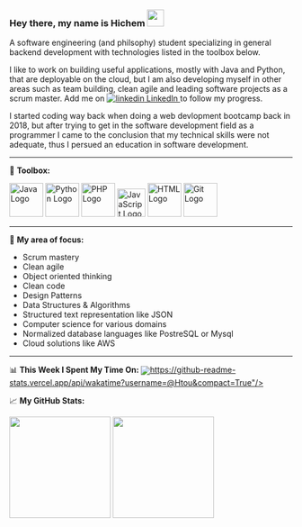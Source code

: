 ### Hey there, my name is Hichem <img src="https://raw.githubusercontent.com/MartinHeinz/MartinHeinz/master/wave.gif" width="30px">

A software engineering (and philsophy) student specializing in general backend development with technologies listed in the toolbox below.

I like to work on building useful applications, mostly with Java and Python, that are deployable on the cloud, but I am also developing myself in other areas such as team building, clean agile and leading software projects as a scrum master. Add me on <a href="https://www.linkedin.com/in/hichem-touati-134425165/" rel="nofollow noreferrer">
    <img src="https://i.stack.imgur.com/gVE0j.png" alt="linkedin"> LinkedIn
  </a>to follow my progress.
  
I started coding way back when doing a web devlopment bootcamp back in 2018, but after trying to get in the software development field as a programmer I came to the conclusion that my technical skills were not adequate, thus I persued an education in software development.

---

🧰 **Toolbox:**

<img src="https://cdn.worldvectorlogo.com/logos/java.svg" alt="Java Logo" width="60" height="60"/> <img src="https://cdn.worldvectorlogo.com/logos/python.svg" alt="Python Logo" width="60" height="60"/> <img src="https://cdn.worldvectorlogo.com/logos/php.svg" alt="PHP Logo" width="60" height="60"/> <img src="https://cdn.worldvectorlogo.com/logos/javascript.svg" alt="JavaScript Logo" width="50" height="50"/> <img src="https://cdn.worldvectorlogo.com/logos/html5.svg" alt="HTML Logo" width="60" height="60"/> <img src="https://cdn.worldvectorlogo.com/logos/git.svg" alt="Git Logo" width="60" height="60"/> 

---

🔭 **My area of focus:**
- Scrum mastery
- Clean agile
- Object oriented thinking
- Clean code
- Design Patterns
- Data Structures & Algorithms
- Structured text representation like JSON
- Computer science for various domains
- Normalized database languages like PostreSQL or Mysql
- Cloud solutions like AWS

---

📊 **This Week I Spent My Time On:**
<a>
  <img align="center" src="@Htou&compact=True">https://github-readme-stats.vercel.app/api/wakatime?username=@Htou&compact=True"/>
</a>


📈 **My GitHub Stats:**

<img height="180em" src="https://github-readme-stats.vercel.app/api?username=Htou&show_icons=true&hide_border=true&count_private=true&include_all_commits=true" /> <img height="180em" src="https://github-readme-stats.vercel.app/api/top-langs/?username=Htou&layout=compact&show_icons=true&hide_border=true&&count_private=true&include_all_commits=true" />
